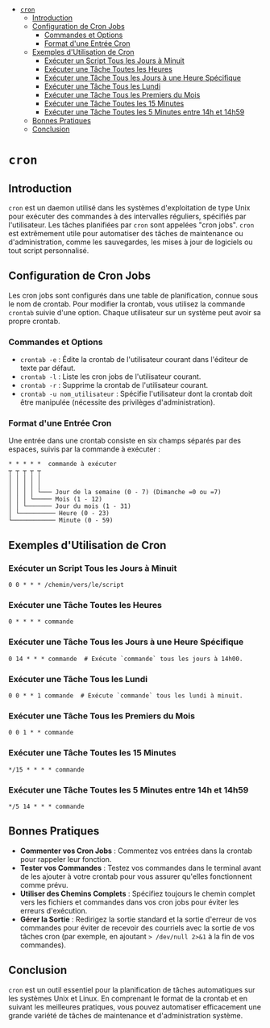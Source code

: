 - [`cron`](#cron)
  - [Introduction](#introduction)
  - [Configuration de Cron Jobs](#configuration-de-cron-jobs)
    - [Commandes et Options](#commandes-et-options)
    - [Format d'une Entrée Cron](#format-dune-entrée-cron)
  - [Exemples d'Utilisation de Cron](#exemples-dutilisation-de-cron)
    - [Exécuter un Script Tous les Jours à Minuit](#exécuter-un-script-tous-les-jours-à-minuit)
    - [Exécuter une Tâche Toutes les Heures](#exécuter-une-tâche-toutes-les-heures)
    - [Exécuter une Tâche Tous les Jours à une Heure Spécifique](#exécuter-une-tâche-tous-les-jours-à-une-heure-spécifique)
    - [Exécuter une Tâche Tous les Lundi](#exécuter-une-tâche-tous-les-lundi)
    - [Exécuter une Tâche Tous les Premiers du Mois](#exécuter-une-tâche-tous-les-premiers-du-mois)
    - [Exécuter une Tâche Toutes les 15 Minutes](#exécuter-une-tâche-toutes-les-15-minutes)
    - [Exécuter une Tâche Toutes les 5 Minutes entre 14h et 14h59](#exécuter-une-tâche-toutes-les-5-minutes-entre-14h-et-14h59)
  - [Bonnes Pratiques](#bonnes-pratiques)
  - [Conclusion](#conclusion)


# `cron`

## Introduction

`cron` est un daemon utilisé dans les systèmes d'exploitation de type Unix pour exécuter des commandes à des intervalles réguliers, spécifiés par l'utilisateur. Les tâches planifiées par `cron` sont appelées "cron jobs". `cron` est extrêmement utile pour automatiser des tâches de maintenance ou d'administration, comme les sauvegardes, les mises à jour de logiciels ou tout script personnalisé.

## Configuration de Cron Jobs

Les cron jobs sont configurés dans une table de planification, connue sous le nom de crontab. Pour modifier la crontab, vous utilisez la commande `crontab` suivie d'une option. Chaque utilisateur sur un système peut avoir sa propre crontab.

### Commandes et Options

- `crontab -e` : Édite la crontab de l'utilisateur courant dans l'éditeur de texte par défaut.
- `crontab -l` : Liste les cron jobs de l'utilisateur courant.
- `crontab -r` : Supprime la crontab de l'utilisateur courant.
- `crontab -u nom_utilisateur` : Spécifie l'utilisateur dont la crontab doit être manipulée (nécessite des privilèges d'administration).

### Format d'une Entrée Cron

Une entrée dans une crontab consiste en six champs séparés par des espaces, suivis par la commande à exécuter :

```
* * * * *  commande à exécuter
┬ ┬ ┬ ┬ ┬
│ │ │ │ │
│ │ │ │ │
│ │ │ │ └─── Jour de la semaine (0 - 7) (Dimanche =0 ou =7)
│ │ │ └───── Mois (1 - 12)
│ │ └─────── Jour du mois (1 - 31)
│ └────────── Heure (0 - 23)
└──────────── Minute (0 - 59)
```

## Exemples d'Utilisation de Cron

### Exécuter un Script Tous les Jours à Minuit

```cron
0 0 * * * /chemin/vers/le/script
```

### Exécuter une Tâche Toutes les Heures

```cron
0 * * * * commande
```

### Exécuter une Tâche Tous les Jours à une Heure Spécifique

```cron
0 14 * * * commande  # Exécute `commande` tous les jours à 14h00.
```

### Exécuter une Tâche Tous les Lundi

```cron
0 0 * * 1 commande  # Exécute `commande` tous les lundi à minuit.
```

### Exécuter une Tâche Tous les Premiers du Mois

```cron
0 0 1 * * commande
```

### Exécuter une Tâche Toutes les 15 Minutes

```cron
*/15 * * * * commande
```

### Exécuter une Tâche Toutes les 5 Minutes entre 14h et 14h59

```cron
*/5 14 * * * commande
```

## Bonnes Pratiques

- **Commenter vos Cron Jobs** : Commentez vos entrées dans la crontab pour rappeler leur fonction.
- **Tester vos Commandes** : Testez vos commandes dans le terminal avant de les ajouter à votre crontab pour vous assurer qu'elles fonctionnent comme prévu.
- **Utiliser des Chemins Complets** : Spécifiez toujours le chemin complet vers les fichiers et commandes dans vos cron jobs pour éviter les erreurs d'exécution.
- **Gérer la Sortie** : Redirigez la sortie standard et la sortie d'erreur de vos commandes pour éviter de recevoir des courriels avec la sortie de vos tâches cron (par exemple, en ajoutant `> /dev/null 2>&1` à la fin de vos commandes).

## Conclusion

`cron` est un outil essentiel pour la planification de tâches automatiques sur les systèmes Unix et Linux. En comprenant le format de la crontab et en suivant les meilleures pratiques, vous pouvez automatiser efficacement une grande variété de tâches de maintenance et d'administration système.
